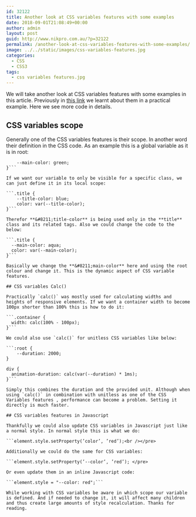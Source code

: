 ```yaml
---
id: 32122
title: Another look at CSS variables features with some examples
date: 2018-09-01T21:08:49+00:00
author: admin
layout: post
guid: http://www.nikpro.com.au/?p=32122
permalink: /another-look-at-css-variables-features-with-some-examples/
image: ../../static/images/css-variables-features.jpg
categories:
  - CSS
  - CSS3
tags:
  - css variables features.jpg
---
```

We will take another look at CSS variables features with some examples in this article. Previously in [this link](http://www.nikpro.com.au/how-to-update-css-variables-using-javascript-with-examples/) we learnt about them in a practical example. Here we see more code in details.

## CSS variables scope

Generally one of the CSS variables features is their scope. In another word their definition in the CSS code. As an example this is a global variable as it is in root:

```:root {
	--main-color: green;
}```

If we want our variable to only be visible for a specific class, we can just define it in its local scope:

```.title {
	--title-color: blue;
	color: var(--title-color);
}```

Therefor **&#8211;title-color** is being used only in the **title** class and its related tags. Also we could change the code to the below:

```.title {
  --main-color: aqua;
  color: var(--main-color);
}```

Basically we change the **&#8211;main-color** here and using the root colour and change it. This is the dynamic aspect of CSS variable features.

## CSS variables Calc() 

Practically `calc()` was mostly used for calculating widths and heights of responsive elements. If we want a container width to become 100px shorter than 100% this is how to do it:

```.container {
  width: calc(100% - 100px);
}```

We could also use `calc()` for unitless CSS variables like below:

```:root {
	--duration: 2000;
}

div {
  animation-duration: calc(var(--duration) * 1ms);
}```

Simply this combines the duration and the provided unit. Although when using `calc()` in combination with unitless as one of the CSS Variables features , performance can become a problem. Setting it directly is much faster.

## CSS variables features in Javascript

Thankfully we could also update CSS variables in Javascript just like a normal style. In normal style this is what we do:

```element.style.setProperty(’color’, ’red’);<br /></pre>

Additionally we could do the same for CSS variables:

```element.style.setProperty(’--color’, ’red’); </pre>

Or even update them in an inline Javascript code:

```element.style = "--color: red";```

While working with CSS variables be aware in which scope our variable is defined. And if needed to change it, it will affect many children and thus create large amounts of style recalculation. Thanks for reading.